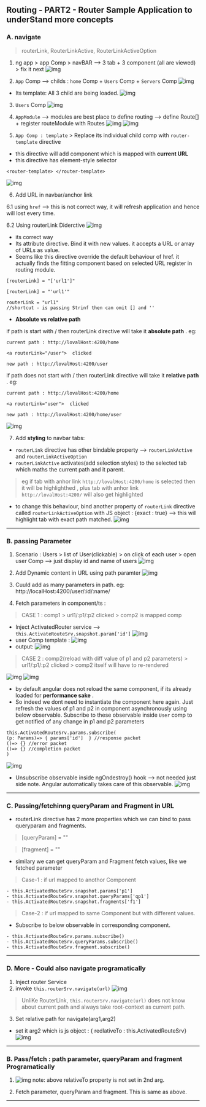 ## Routing - PART2 - Router Sample Application to underStand more concepts

### A. navigate
> routerLink, RouterLinkActive, RouterLinkActiveOption

1. ng app > app Comp > navBAR -->  3 tab + 3 component (all are viewed) > fix it next
![img](https://github.com/lekhrajdinkar/NG6/blob/master/notes/assets/route/rcp1.JPG)

2. `App` Comp --> childs : `home` Comp + `Users` Comp + `Servers` Comp
![img](https://github.com/lekhrajdinkar/NG6/blob/master/notes/assets/route/rcp2.jpg)
- Its template: All 3 child are being loaded.
![img](https://github.com/lekhrajdinkar/NG6/blob/master/notes/assets/route/rcp6.jpg)

3. `Users` Comp
![img](https://github.com/lekhrajdinkar/NG6/blob/master/notes/assets/route/rcp3.jpg)

4. `AppModule` --> modules are best place to define routing --> define Route[] + register routeModule with Routes
![img](https://github.com/lekhrajdinkar/NG6/blob/master/notes/assets/route/rcp4.jpg)
![img](https://github.com/lekhrajdinkar/NG6/blob/master/notes/assets/route/rcp5.jpg)

5. `App Comp : template` > Replace its individual child comp with `router-template` directive
- this directive will add component which is mapped with **current URL**
- this directive has element-style selector 
```
<router-template> </router-template>
```
![img](https://github.com/lekhrajdinkar/NG6/blob/master/notes/assets/route/rcp7.jpg)

6. Add URL in navbar/anchor link

6.1 using `href` --> this is not correct way, it will refresh application and hence will lost every time.

6.2 Using routerLink Diderctive
![img](https://github.com/lekhrajdinkar/NG6/blob/master/notes/assets/route/rcp8.jpg)
- its correct way
- Its attribute directive. Bind it with new values. it accepts a URL or array of URLs as value.
- Seems like this directive override the default behaviour of href. it actually finds the fitting component based on selected URL register in routing  module.
```
[routerLink] = "['url1']"

[routerLink] = "'url1'"

routerLink = "url1" 
//shortcut - is passing Strinf then can omit [] and ''

```
- **Absolute vs relative path**

if path is start with / then routerLink directive will take it **absolute path** . eg:
```
current path : http://lovalHost:4200/home

<a routerLink="/user">  clicked

new path : http://lovalHost:4200/user
```

if path does not start with / then routerLink directive will take it **relative path** . eg:
```
current path : http://lovalHost:4200/home

<a routerLink="user">  clicked

new path : http://lovalHost:4200/home/user
```
![img](https://github.com/lekhrajdinkar/NG6/blob/master/notes/assets/route/rcp9.jpg)

7. Add **styling** to navbar tabs:
- `routerLink` directive has other bindable property --> `routerLinkActive` and `routerLinkActiveOption`
-  `routerLinkActive` activates(add selection styles) to the selected tab which maths the current path and it parent. 
> eg  if tab with anhor link `http://lovalHost:4200/home` is selected then it will be highlighthed , plus tab with anhor link `http://lovalHost:4200/` will also get highlighted

- to change this behaviour, bind another property of `routerLink` directive called `routerLinkActiveOption` with JS object : {exact : true} --> this will highlight tab with exact path matched.
![img](https://github.com/lekhrajdinkar/NG6/blob/master/notes/assets/route/rcp10.jpg)

***

### B. passing Parameter
1.  Scenario : Users > list of User(clickable) > on click of each user > open user Comp --> just display id and name of users
![img](https://github.com/lekhrajdinkar/NG6/blob/master/notes/assets/route/rcp13.jpg)
2.  Add Dynamic content in URL using path paramter
![img](https://github.com/lekhrajdinkar/NG6/blob/master/notes/assets/route/rcp14.jpg)
3. Cuuld add as many parameters in path. eg: http://localHost:4200/user/:id/:name/

4. Fetch parameters in component/ts :

> CASE 1 : comp1 > url1/:p1/:p2 clicked  > comp2 is mapped comp

- Inject ActivatedRouter service -->  `this.ActivateRouteSrv.snapshot.param['id']`
![img](https://github.com/lekhrajdinkar/NG6/blob/master/notes/assets/route/rcp15.jpg)
- user Comp template :
![img](https://github.com/lekhrajdinkar/NG6/blob/master/notes/assets/route/rcp16.jpg)
- output:
![img](https://github.com/lekhrajdinkar/NG6/blob/master/notes/assets/route/rcp17.jpg)

> CASE 2 : comp2(reload with diff value of p1 and p2 parameters) > url1/:p1/:p2 clicked  > comp2 itself will have to re-rendered

![img](https://github.com/lekhrajdinkar/NG6/blob/master/notes/assets/route/rcp18.jpg)
![img](https://github.com/lekhrajdinkar/NG6/blob/master/notes/assets/route/rcp19.jpg)
- by default angular does not reload the same component, if its already loaded for **performance sake** .
- So indeed we dont need to instantiate the component here again. Just refresh the values of p1 and p2 in component asynchronously using below observable.  Subscribe to these observable inside `User` comp to get notified of any change in p1 and p2 parameters
```
this.ActivatedRouteSrv.params.subscribe(
(p: Params)=> { params['id']  } //response packet
()=> {} //error packet
()=> {} //completion packet
)
```
![img](https://github.com/lekhrajdinkar/NG6/blob/master/notes/assets/route/rcp20.jpg)

- Unsubscribe observable inside ngOndestroy() hook --> not needed just side note. Angular automatically takes care of this observable.
![img](https://github.com/lekhrajdinkar/NG6/blob/master/notes/assets/route/rcp21.jpg)

***

### C. Passing/fetchinng queryParam and Fragment in URL
- routerLink directive has 2 more properties which we can bind to pass queryparam and fragments.
> [queryParam] = ""

> [fragment] = ""

- similary we can get queryParam and Fragment fetch values, like we fetched parameter

> Case-1 : if url mapped to anothor Component

```
- this.ActivatedRouteSrv.snapshot.params['p1']
- this.ActivatedRouteSrv.snapshot.queryParams['qp1']
- this.ActivatedRouteSrv.snapshot.fragments['f1']
```
> Case-2 : if url mapped to same Component but with different values.

- Subscribe to below observable in corresponding component.
```
- this.ActivatedRouteSrv.params.subscribe()
- this.ActivatedRouteSrv.queryParams.subscribe()
- this.ActivatedRouteSrv.fragment.subscribe()
```
***

### D. More - Could also navigate programatically

1. Inject router Service
2. invoke `this.routerSrv.navigate(url)`
![img](https://github.com/lekhrajdinkar/NG6/blob/master/notes/assets/route/rcp11.jpg)

> UnliKe RouterLink, `this.routerSrv.navigate(url)` does not know about current path and always take root-context as current path.

3.  Set relative path for navigate(arg1,arg2) 
- set it arg2 which is js object : { redlativeTo : this.ActivatedRouteSrv}
![img](https://github.com/lekhrsajdinkar/NG6/blob/master/notes/assets/route/rcp12.jpg)

***
### B. Pass/fetch : path parameter, queryParam and fragment Programatically
1. ![img](https://github.com/lekhrajdinkar/NG6/blob/master/notes/assets/route/rcp23.jpg)
note: above relativeTo property is not set in 2nd arg.

2. Fetch parameter, queryParam and fragment. This is same as above.
***









